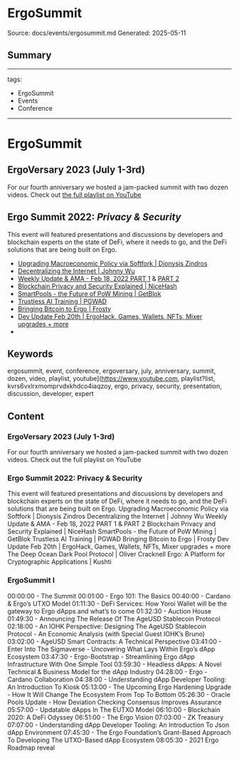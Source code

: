 # ErgoSummit
Source: docs/events/ergosummit.md
Generated: 2025-05-11

## Summary
---
tags:
  - ErgoSummit
  - Events
  - Conference
---

# ErgoSummit

## **ErgoVersary 2023** (July 1-3rd)

For our fourth anniversary we hosted a jam-packed summit with two dozen videos. Check out [the full playlist on YouTube](https://www.youtube.com/playlist?list=PL8-KVrs6vXLRxmOmprVdXkHDcO4IaQZOY)

##  **Ergo Summit 2022:** *Privacy & Security*

This event will featured presentations and discussions by developers and blockchain experts on the state of DeFi, where it needs to go, and the DeFi solutions that are being built on Ergo.

- [Upgrading Macroeconomic Policy via Softfork | Dionysis Zindros](https://www.youtube.com/watch?v=2OrHmBaBn9E)
- [Decentralizing the Internet | Johnny Wu](https://www.youtube.com/watch?v=EGcp_T3AiWk)
- [Weekly Update & AMA - Feb 18, 2022 PART 1](https://www.youtube.com/watch?v=z-6PNEq8dEs) & [PART 2](https://www.youtube.com/watch?v=p3-XJHqsMWs)
- [Blockchain Privacy and Security Explained | NiceHash](https://www.youtube.com/watch?v=8FzdkxVD_YM&t=2s)
- [SmartPools - the Future of PoW Mining | GetBlok](https://www.youtube.com/watch?v=pc3GEqMik48)
- [Trustless AI Training | PGWAD](https://www.youtube.com/watch?v=lvpBW31rVhw)
- [Bringing Bitcoin to Ergo | Frosty](https://www.youtube.com/watch?v=Zx09-aPiOLI)
- [Dev Update Feb 20th | ErgoHack, Games, Wallets, NFTs, Mixer upgrades + more](https://www.youtube.com/watch?v=-l390QBcSIw)
-

## Keywords
ergosummit, event, conference, ergoversary, july, anniversary, summit, dozen, video, playlist, youtube](https://www.youtube.com, playlist?list, kvrs6vxlrxmomprvdxkhdco4iaqzoy, ergo, privacy, security, presentation, discussion, developer, expert

## Content
### ErgoVersary 2023 (July 1-3rd)
For our fourth anniversary we hosted a jam-packed summit with two dozen videos. Check out the full playlist on YouTube

### Ergo Summit 2022: Privacy & Security
This event will featured presentations and discussions by developers and blockchain experts on the state of DeFi, where it needs to go, and the DeFi solutions that are being built on Ergo.
Upgrading Macroeconomic Policy via Softfork | Dionysis Zindros
Decentralizing the Internet | Johnny Wu
Weekly Update & AMA - Feb 18, 2022 PART 1 & PART 2
Blockchain Privacy and Security Explained | NiceHash
SmartPools - the Future of PoW Mining | GetBlok
Trustless AI Training | PGWAD
Bringing Bitcoin to Ergo | Frosty
Dev Update Feb 20th | ErgoHack, Games, Wallets, NFTs, Mixer upgrades + more
The Deep Ocean Dark Pool Protocol | Oliver Cracknell
Ergo: A Platform for Cryptographic Applications | Kushti

### ErgoSummit I
00:00:00 - The Summit
00:01:00 - Ergo 101: The Basics
00:40:00 - Cardano & Ergo’s UTXO Model
01:11:30 - DeFi Services: How Yoroi Wallet will be the gateway to Ergo dApps and what’s to come
01:32:30 - Auction House
01:49:30 - Announcing The Release Of The AgeUSD Stablecoin Protocol
02:18:00 - An IOHK Perspective: Designing The AgeUSD Stablecoin Protocol - An Economic Analysis 
(with Special Guest IOHK’s Bruno)
03:02:00 - AgeUSD Smart Contracts: A Technical Perspective
03:41:00 - Enter Into The Sigmaverse - Uncovering What Lays Within Ergo’s dApp Ecosystem
03:47:30 - Ergo-Bootstrap - Streamlining Ergo dApp Infrastructure With One Simple Tool
03:59:30 - Headless dApps: A Novel Technical & Business Model for the dApp Industry
04:28:00 - Ergo - Cardano Collaboration
04:38:00 - Understanding dApp Developer Tooling: An Introduction To Kiosk
05:13:00 - The Upcoming Ergo Hardening Upgrade - How It Will Change The Ecosystem From Top To Bottom
05:26:30 - Oracle Pools Update - How Deviation Checking Consensus Improves Assurance
05:57:00 - Updatable dApps In The EUTXO Model
06:10:00 - Blockchain 2020: A DeFi Odyssey
06:51:00 - The Ergo Vision
07:03:00 - ZK Treasury
07:07:00 - Understanding dApp Developer Tooling: An Introduction To Json dApp Environment
07:45:30 - The Ergo Foundation’s Grant-Based Approach To Developing The UTXO-Based dApp Ecosystem
08:05:30 - 2021 Ergo Roadmap reveal
